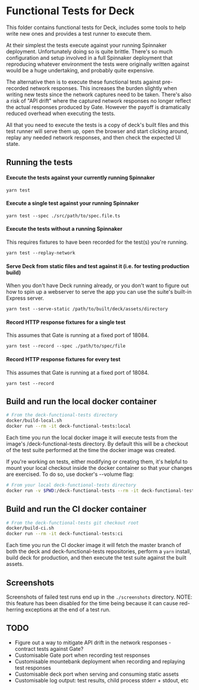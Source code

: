# Functional Tests for Deck

This folder contains functional tests for Deck, includes some tools to help write new ones and
provides a test runner to execute them.

At their simplest the tests execute against your running Spinnaker deployment. Unfortunately
doing so is quite brittle. There's so much configuration and setup involved in a full Spinnaker
deployment that reproducing whatever environment the tests were originally written against would
be a huge undertaking, and probably quite expensive.

The alternative then is to execute these functional tests against pre-recorded network responses.
This increases the burden slightly when writing new tests since the network captures need to
be taken. There's also a risk of "API drift" where the captured network responses no longer reflect
the actual responses produced by Gate. However the payoff is dramatically reduced overhead when
executing the tests.

All that you need to execute the tests is a copy of deck's built files and this test runner will
serve them up, open the browser and start clicking around, replay any needed network responses,
and then check the expected UI state.

## Running the tests

#### Execute the tests against your currently running Spinnaker

```
yarn test
```

#### Execute a single test against your running Spinnaker

```
yarn test --spec ./src/path/to/spec.file.ts
```

#### Execute the tests without a running Spinnaker

This requires fixtures to have been recorded for the test(s) you're running.

```
yarn test --replay-network
```

#### Serve Deck from static files and test against it (i.e. for testing production build)

When you don't have Deck running already, or you don't want to figure out how to spin up a webserver
to serve the app you can use the suite's built-in Express server.

```
yarn test --serve-static /path/to/built/deck/assets/directory
```

#### Record HTTP response fixtures for a single test

This assumes that Gate is running at a fixed port of 18084.

```
yarn test --record --spec ./path/to/spec/file
```

#### Record HTTP response fixtures for every test

This assumes that Gate is running at a fixed port of 18084.

```
yarn test --record
```

## Build and run the local docker container

```bash
# From the deck-functional-tests directory
docker/build-local.sh
docker run --rm -it deck-functional-tests:local
```

Each time you run the local docker image it will execute tests from the image's /deck-functional-tests
directory. By default this will be a checkout of the test suite performed at the time the docker image was
created.

If you're working on tests, either modifying or creating them, it's helpful to mount your local checkout
inside the docker container so that your changes are exercised. To do so, use docker's --volume flag:

```bash
# From your local deck-functional-tests directory
docker run -v $PWD:/deck-functional-tests --rm -it deck-functional-tests:local
```

## Build and run the CI docker container

```bash
# From the deck-functional-tests git checkout root
docker/build-ci.sh
docker run --rm -it deck-functional-tests:ci
```

Each time you run the CI docker image it will fetch the master branch of both the deck and deck-functional-tests
repositories, perform a `yarn` install, build deck for production, and then execute the test suite against
the built assets.

## Screenshots

Screenshots of failed test runs end up in the `./screenshots` directory. NOTE: this feature has been disabled
for the time being because it can cause red-herring exceptions at the end of a test run.

## TODO

- Figure out a way to mitigate API drift in the network responses - contract tests against Gate?
- Customisable Gate port when recording test responses
- Customisable mountebank deployment when recording and replaying test responses
- Customisable deck port when serving and consuming static assets
- Customisable log output: test results, child process stderr + stdout, etc
